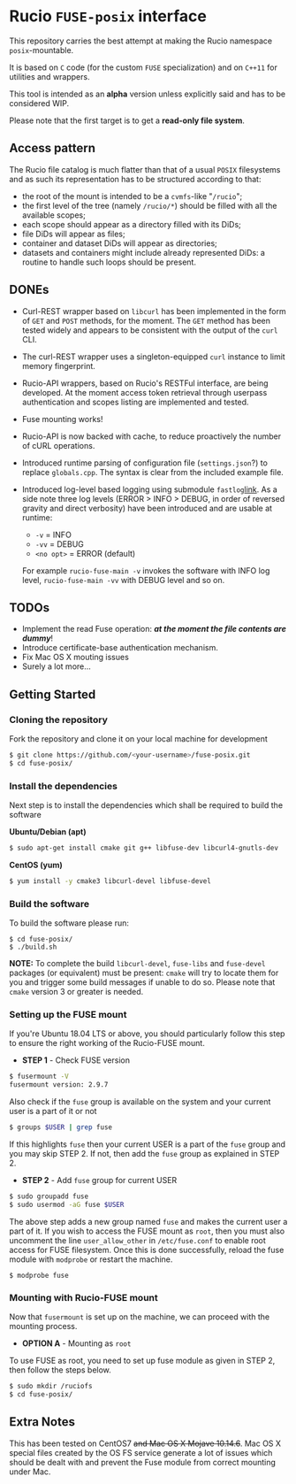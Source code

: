 # Rucio `FUSE-posix` interface

This repository carries the best attempt at making the Rucio namespace `posix`-mountable.

It is based on `C` code (for the custom `FUSE` specialization) and on `C++11` for utilities and wrappers.

This tool is intended as an **alpha** version unless explicitly said and has to be considered WIP.

Please note that the first target is to get a **read-only file system**.

## Access pattern
The Rucio file catalog is much flatter than that of a usual `POSIX` filesystems and as such its representation has to be structured according to that:

- the root of the mount is intended to be a `cvmfs`-like "`/rucio`";
- the first level of the tree (namely `/rucio/*`) should be filled with all the available scopes;
- each scope should appear as a directory filled with its DiDs;
- file DiDs will appear as files;
- container and dataset DiDs will appear as directories;
- datasets and containers might include already represented DiDs: a routine to handle such loops should be present.

## DONEs
- Curl-REST wrapper based on `libcurl` has been implemented in the form of `GET` and `POST` methods, for the moment. The `GET` method has been tested widely and appears to be consistent with the output of the `curl` CLI.
- The curl-REST wrapper uses a singleton-equipped `curl` instance to limit memory fingerprint.
- Rucio-API wrappers, based on Rucio's RESTFul interface, are being developed. At the moment access token retrieval through userpass authentication and scopes listing are implemented and tested.
- Fuse mounting works!
- Rucio-API is now backed with cache, to reduce proactively the number of cURL operations.
- Introduced runtime parsing of configuration file (`settings.json`?) to replace `globals.cpp`. The syntax is clear from the included example file.
- Introduced log-level based logging using submodule `fastlog`[link](https://github.com/gabrielefronze/fastlog).
  As a side note three log levels (ERROR > INFO > DEBUG, in order of reversed gravity and direct verbosity) have been introduced and are usable at runtime:
  
  - `-v` = INFO
  - `-vv` = DEBUG
  - `<no opt>` = ERROR (default)
  
  For example `rucio-fuse-main -v` invokes the software with INFO log level, `rucio-fuse-main -vv` with DEBUG level and so on.

## TODOs
- Implement the read Fuse operation: ***at the moment the file contents are dummy***!
- Introduce certificate-base authentication mechanism.
- Fix Mac OS X mouting issues
- Surely a lot more...

## Getting Started

### Cloning the repository
Fork the repository and clone it on your local machine for development
```BASH
$ git clone https://github.com/<your-username>/fuse-posix.git
$ cd fuse-posix/
```
### Install the dependencies
Next step is to install the dependencies which shall be required to build the software

**Ubuntu/Debian (apt)**
```BASH
$ sudo apt-get install cmake git g++ libfuse-dev libcurl4-gnutls-dev
```
**CentOS (yum)**
```BASH
$ yum install -y cmake3 libcurl-devel libfuse-devel
```

### Build the software
To build the software please run:

```[shell]
$ cd fuse-posix/
$ ./build.sh
```
**NOTE:** To complete the build `libcurl-devel`, `fuse-libs` and `fuse-devel` packages (or equivalent) must be present:
`cmake` will try to locate them for you and trigger some build messages if unable to do so.
Please note that `cmake` version 3 or greater is needed.

### Setting up the FUSE mount
If you're Ubuntu 18.04 LTS or above, you should particularly follow this step to ensure the right working of the Rucio-FUSE mount.
* **STEP 1** - Check FUSE version
```BASH
$ fusermount -V
fusermount version: 2.9.7
```
Also check if the `fuse` group is available on the system and your current user is a part of it or not
```BASH
$ groups $USER | grep fuse
```
If this highlights `fuse` then your current USER is a part of the `fuse` group and you may skip STEP 2. If not, then add the `fuse` group as explained in STEP 2.

* **STEP 2** - Add `fuse` group for current USER
```BASH
$ sudo groupadd fuse
$ sudo usermod -aG fuse $USER
```
The above step adds a new group named `fuse` and makes the current user a part of it. If you wish to access the FUSE mount as `root`, then you must also uncomment the line `user_allow_other` in `/etc/fuse.conf` to enable root access for FUSE filesystem. Once this is done successfully, reload the fuse module with `modprobe` or restart the machine.
```
$ modprobe fuse
```

### Mounting with Rucio-FUSE mount
Now that `fusermount` is set up on the machine, we can proceed with the mounting process.
* **OPTION A** - Mounting as `root`

To use FUSE as root, you need to set up fuse module as given in STEP 2, then follow the steps below.
```BASH
$ sudo mkdir /ruciofs
$ cd fuse-posix/
```


## Extra Notes
This has been tested on CentOS7 ~~and Mac OS X Mojave 10.14.6~~.
Mac OS X special files created by the OS FS service generate a lot of issues which should be dealt with and prevent the Fuse module from correct mounting under Mac.
